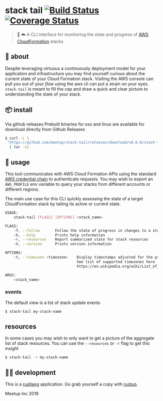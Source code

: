 # stack tail [![Build Status](https://travis-ci.com/meetup/stack-tail.svg?token=jtveWukBghqdyHppHDFu&branch=master)](https://travis-ci.com/meetup/stack-tail) [![Coverage Status](https://coveralls.io/repos/github/meetup/stack-tail/badge.svg)](https://coveralls.io/github/meetup/stack-tail)

> 🥞 ☁️ A CLI interface for monitoring the state and progress of [AWS CloudFormation](https://aws.amazon.com/cloudformation/) stacks

## 🤔 about

Despite leveraging virtuous a continuously deployment model for your application and infrastructure
you may find yourself curious about the current state of your Cloud Formation stack. Visiting 
the AWS console can pull you out of your _flow_ using the aws cli can put a strain on your eyes. 
`stack-tail` is meant to fill the cap and draw a quick and clear picture to understanding the state
of your stack.

## 📦 install

Via github releases
Prebuilt binaries for osx and linux are available for download directly from Github Releases

```sh
$ curl -L \
 "https://github.com/meetup/stack-tail/releases/download/v0.0.0/stack-tail-v0.0.0-$(uname -s)-$(uname -m).tar.gz" \
  | tar -xz
```

## 🤸 usage

This tool communicates with AWS Cloud Formation APIs using the standard [AWS credential chain](https://docs.aws.amazon.com/cli/latest/userguide/cli-chap-configure.html)
to authenticate requests. You may wish to export an `AWS_PROFILE` env variable to query your stacks from different accounts or different regions.

The main use case for this CLI quickly assessing the state of a target CloudFormation stack by tailing its active or current state.

```sh
USAGE:
    stack-tail [FLAGS] [OPTIONS] <stack_name>

FLAGS:
    -f, --follow       Follow the state of progress in changes to a stack until stack completion or failure
    -h, --help         Prints help information
    -r, --resources    Report summarized state for stack resources
    -V, --version      Prints version information

OPTIONS:
    -t, --timezone <timezone>    Display timestamps adjusted for the provided timezone.
                                 See list of supported timezones here
                                 https://en.wikipedia.org/wiki/List_of_tz_database_time_zones#List

ARGS:
    <stack_name>
```

### events

The default view is a list of stack update events

```sh
$ stack-tail my-stack-name
```

## resources

In some cases you may wish to only want to get a picture of the aggregate list of stack resources.
You can use the `--resources` or `-r` flag to get this insight

```sh
$ stack-tail -r my-stack-name
```


## 👩‍🏭 development

This is a [rustlang](https://www.rust-lang.org/en-US/) application.
Go grab yourself a copy with [rustup](https://rustup.rs/).

Meetup Inc 2019